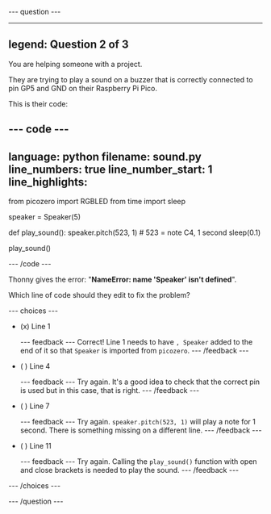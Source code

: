 
--- question ---

---
legend: Question 2 of 3
---

You are helping someone with a project.

They are trying to play a sound on a buzzer that is correctly connected to pin GP5 and GND on their Raspberry Pi Pico.

This is their code:

--- code ---
---
language: python filename: sound.py line_numbers: true line_number_start: 1
line_highlights:
---
from picozero import RGBLED from time import sleep

speaker = Speaker(5)

def play_sound(): speaker.pitch(523, 1) # 523 = note C4, 1 second sleep(0.1)

play_sound()

--- /code ---

Thonny gives the error: "**NameError: name 'Speaker' isn't defined**".

Which line of code should they edit to fix the problem?

--- choices ---

- (x) Line 1

  --- feedback --- Correct! Line 1 needs to have `, Speaker` added to the end of it so that `Speaker` is imported from `picozero`. --- /feedback ---

- ( ) Line 4

  --- feedback --- Try again. It's a good idea to check that the correct pin is used but in this case, that is right. --- /feedback ---

- ( ) Line 7

  --- feedback --- Try again. `speaker.pitch(523, 1)` will play a note for 1 second. There is something missing on a different line. --- /feedback ---

- ( ) Line 11

  --- feedback --- Try again. Calling the `play_sound()` function with open and close brackets is needed to play the sound. --- /feedback ---

--- /choices ---

--- /question ---
